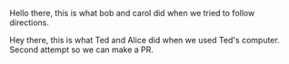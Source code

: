 Hello there, this is what bob and carol did when we tried to follow directions. 

Hey there, this is what Ted and Alice did when we used Ted's computer.
Second attempt so we can make a PR.